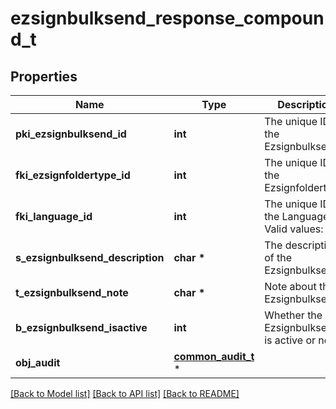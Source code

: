 # ezsignbulksend_response_compound_t

## Properties
Name | Type | Description | Notes
------------ | ------------- | ------------- | -------------
**pki_ezsignbulksend_id** | **int** | The unique ID of the Ezsignbulksend | 
**fki_ezsignfoldertype_id** | **int** | The unique ID of the Ezsignfoldertype. | 
**fki_language_id** | **int** | The unique ID of the Language.  Valid values:  |Value|Description| |-|-| |1|French| |2|English| | 
**s_ezsignbulksend_description** | **char \*** | The description of the Ezsignbulksend | 
**t_ezsignbulksend_note** | **char \*** | Note about the Ezsignbulksend | 
**b_ezsignbulksend_isactive** | **int** | Whether the Ezsignbulksend is active or not | 
**obj_audit** | [**common_audit_t**](common_audit.md) \* |  | 

[[Back to Model list]](../README.md#documentation-for-models) [[Back to API list]](../README.md#documentation-for-api-endpoints) [[Back to README]](../README.md)


